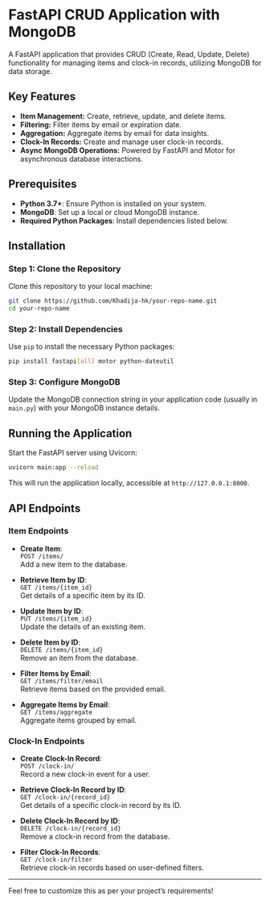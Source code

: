 # FastAPI CRUD Application with MongoDB

A FastAPI application that provides CRUD (Create, Read, Update, Delete) functionality for managing items and clock-in records, utilizing MongoDB for data storage.

## Key Features

- **Item Management:** Create, retrieve, update, and delete items.
- **Filtering:** Filter items by email or expiration date.
- **Aggregation:** Aggregate items by email for data insights.
- **Clock-In Records:** Create and manage user clock-in records.
- **Async MongoDB Operations:** Powered by FastAPI and Motor for asynchronous database interactions.

## Prerequisites

- **Python 3.7+**: Ensure Python is installed on your system.
- **MongoDB**: Set up a local or cloud MongoDB instance.
- **Required Python Packages**: Install dependencies listed below.

## Installation

### Step 1: Clone the Repository

Clone this repository to your local machine:

```bash
git clone https://github.com/Khadija-hk/your-repo-name.git
cd your-repo-name
```

### Step 2: Install Dependencies

Use `pip` to install the necessary Python packages:

```bash
pip install fastapi[all] motor python-dateutil
```

### Step 3: Configure MongoDB

Update the MongoDB connection string in your application code (usually in `main.py`) with your MongoDB instance details.

## Running the Application

Start the FastAPI server using Uvicorn:

```bash
uvicorn main:app --reload
```

This will run the application locally, accessible at `http://127.0.0.1:8000`.

## API Endpoints

### Item Endpoints

- **Create Item**:  
  `POST /items/`  
  Add a new item to the database.
  
- **Retrieve Item by ID**:  
  `GET /items/{item_id}`  
  Get details of a specific item by its ID.
  
- **Update Item by ID**:  
  `PUT /items/{item_id}`  
  Update the details of an existing item.
  
- **Delete Item by ID**:  
  `DELETE /items/{item_id}`  
  Remove an item from the database.
  
- **Filter Items by Email**:  
  `GET /items/filter/email`  
  Retrieve items based on the provided email.
  
- **Aggregate Items by Email**:  
  `GET /items/aggregate`  
  Aggregate items grouped by email.

### Clock-In Endpoints

- **Create Clock-In Record**:  
  `POST /clock-in/`  
  Record a new clock-in event for a user.
  
- **Retrieve Clock-In Record by ID**:  
  `GET /clock-in/{record_id}`  
  Get details of a specific clock-in record by its ID.
  
- **Delete Clock-In Record by ID**:  
  `DELETE /clock-in/{record_id}`  
  Remove a clock-in record from the database.
  
- **Filter Clock-In Records**:  
  `GET /clock-in/filter`  
  Retrieve clock-in records based on user-defined filters.

---

Feel free to customize this as per your project’s requirements!

